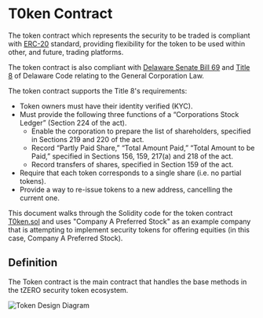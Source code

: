 # T0ken Contract
The token contract which represents the security to be traded is compliant with [ERC-20][ERC-20] standard, providing flexibility for the token to be used within other, and future, trading platforms.

The token contract is also compliant with [Delaware Senate Bill 69][bill-69] and [Title 8][title-8] of Delaware Code relating to the General Corporation Law.

The token contract supports the Title 8's requirements:
- Token owners must have their identity verified (KYC).
- Must provide the following three functions of a “Corporations Stock Ledger” (Section 224 of the act).
  - Enable the corporation to prepare the list of shareholders, specified in Sections 219 and 220 of the act.
  - Record “Partly Paid Share,” “Total Amount Paid,” “Total Amount to be Paid,” specified in Sections 156, 159, 217(a) and 218 of the act.
  - Record transfers of shares, specified in Section 159 of the act.
- Require that each token corresponds to a single share (i.e. no partial tokens).
- Provide a way to re-issue tokens to a new address, cancelling the current one.

This document walks through the Solidity code for the token contract [T0ken.sol](../../contracts/token/T0ken.sol) and uses "Company A Preferred Stock" as an example company that is attempting to implement security tokens for offering equities (in this case, Company A Preferred Stock).

## Definition
The Token contract is the main contract that handles the base methods in the tZERO security token ecosystem.

![Token Design Diagram][design]  


[ERC-20]: //theethereum.wiki/w/index.php/ERC-20_Token_Standard
[bill-69]: //legis.delaware.gov/json/BillDetail/GenerateHtmlDocument?legislationId=25730&legislationTypeId=1&docTypeId=2&legislationName=SB69
[title-8]: //legis.delaware.gov/json/BillDetail/GenerateHtmlDocument?legislationId=25730&legislationTypeId=1&docTypeId=2&legislationName=SB69
[design]: http://www.plantuml.com/plantuml/png/bPHTwzem5CRl-oa2kzaOmjYrY4KcysgWijjoJ4vhy3GfEQV_8U9tNssrfgKJbwloUvASb_EaInO8KfUKLA1FKA3Q-nCwDPzlKGkuWd2nK9SaKSsoJZ3ae57zsAw-VskmkgyiK_Y1JhZvwk453Ym1j5nLMbN1Vm1z_ZAbxWCupZ54QXRTyrK1aVy3JcEp8wBjfKDs0Bhj-vKFg7W1sjLLHUSXZmEFuJhuyYvSk_er0VEzGPVeXBw590Antd7FFpsIUQ9PLmcQ93fjcMiC8s1TiRREyX5DTE6p3dzkq-0u2rzMP6y18yZY0yRH79G3_LmUF4N0eBOb4ByzsjyOR6xHfCO4P6womy1eq4pFUjDMkqDv8R-G7aqPMYMRdlKRpfXsrj6JmP3A05h-sU8HZ0kEX0Bb7mgZhFfHZPMT-005_hTBNxyAHkdwFigzGPsD1ZnlUxpfNDWeOwEdpconFTm_ZslI_H7cirdtFf8bEbENz1S0